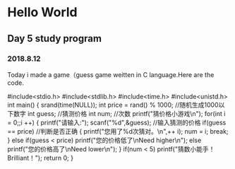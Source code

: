 # Hello World
## Day 5 study program
### 2018.8.12
Today i made a game（guess game weitten in C language.Here are the code.

#include<stdio.h>
#include<stdlib.h>
#include<time.h>
#include<unistd.h>
int main()
{
    srand(time(NULL));
    int price = rand() % 1000;          //随机生成1000以下数字
    int guess;                          //猜测价格
    int num;                             //次数
    printf("猜价格小游戏\n");
    for(int i = 0;;i ++)
    {
        printf("请输入:");
        scanf("%d",&guess);             //输入猜测的价格
        if(guess == price)              //判断是否正确
        {
            printf("您用了%d次猜对。\n",++ i);
            num = i;
            break;
        }
        else if(guess < price)
            printf("您的价格低了\nNeed higher\n");
        else
            printf("您的价格高了\nNeed lower\n");
    }
    if(num < 5)
        printf("猜数小能手！Brilliant！");
    return 0;
}

